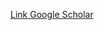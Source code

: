 <p style="text-decoration:underline;"><a href="https://scholar.google.com.br/citations?user=Q7LCR2gAAAAJ&hl=pt-BR">Link Google Scholar</a></p>
